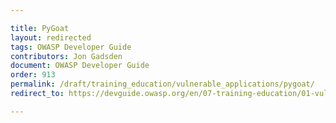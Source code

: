 ```yaml
---

title: PyGoat
layout: redirected
tags: OWASP Developer Guide
contributors: Jon Gadsden
document: OWASP Developer Guide
order: 913
permalink: /draft/training_education/vulnerable_applications/pygoat/
redirect_to: https://devguide.owasp.org/en/07-training-education/01-vulnerable-apps/03-pygoat/

---
```


